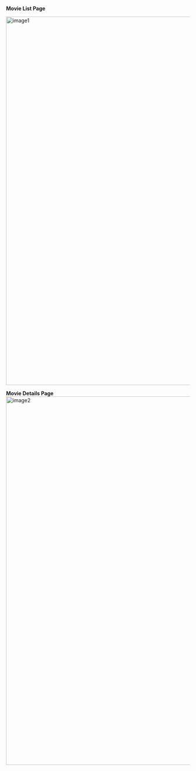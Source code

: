 **Movie List Page**

<img width="1007" alt="image1" src="https://user-images.githubusercontent.com/5924187/125719891-2a5104ff-d962-4080-95a6-0bbba68ca468.png">

**Movie Details Page**
<img width="1007" alt="image2" src="https://user-images.githubusercontent.com/5924187/125719902-c4a757e7-10f8-4e6b-9a36-e8a318ca7bf0.png">
